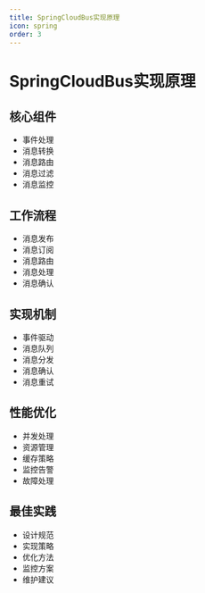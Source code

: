 ```yaml
---
title: SpringCloudBus实现原理
icon: spring
order: 3
---
```


# SpringCloudBus实现原理

## 核心组件
- 事件处理
- 消息转换
- 消息路由
- 消息过滤
- 消息监控

## 工作流程
- 消息发布
- 消息订阅
- 消息路由
- 消息处理
- 消息确认

## 实现机制
- 事件驱动
- 消息队列
- 消息分发
- 消息确认
- 消息重试

## 性能优化
- 并发处理
- 资源管理
- 缓存策略
- 监控告警
- 故障处理

## 最佳实践
- 设计规范
- 实现策略
- 优化方法
- 监控方案
- 维护建议
